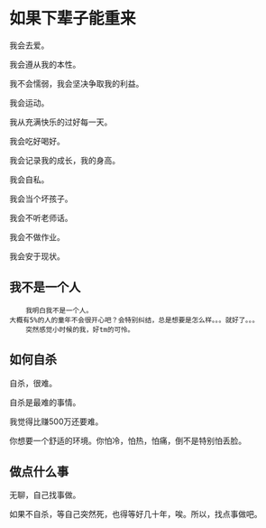 # 如果下辈子能重来

我会去爱。

我会遵从我的本性。

我不会懦弱，我会坚决争取我的利益。

我会运动。

我从充满快乐的过好每一天。

我会吃好喝好。

我会记录我的成长，我的身高。

我会自私。

我会当个坏孩子。

我会不听老师话。

我会不做作业。

我会安于现状。

## 我不是一个人

```
    我明白我不是一个人。
大概有5%的人的童年不会很开心吧？会特别纠结，总是想要是怎么样。。。就好了。。。
    突然感觉小时候的我，好tm的可怜。
```

## 如何自杀

自杀，很难。

自杀是最难的事情。

我觉得比赚500万还要难。

你想要一个舒适的环境。你怕冷，怕热，怕痛，倒不是特别怕丢脸。

## 做点什么事

无聊，自己找事做。

如果不自杀，等自己突然死，也得等好几十年，唉。所以，找点事做吧。